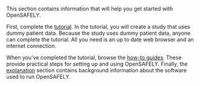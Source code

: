 This section contains information that will help you get started with OpenSAFELY.

First, complete the [tutorial](tutorial/index.md).
In the tutorial, you will create a study that uses dummy patient data.
Because the study uses dummy patient data, anyone can complete the tutorial.
All you need is an up to date web browser and an internet connection.

When you've completed the tutorial,
browse the [how-to guides](how-to/index.md).
These provide practical steps for setting up and using OpenSAFELY.
Finally, the [explanation](explanation/index.md) section contains background information about the software used to run OpenSAFELY.
